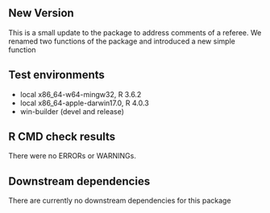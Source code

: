 ## New Version
This is a small update to the package to address comments of a referee. We renamed two functions of the package and introduced a new simple function

## Test environments
* local x86_64-w64-mingw32, R 3.6.2
* local x86_64-apple-darwin17.0, R 4.0.3
* win-builder (devel and release)

## R CMD check results
There were no ERRORs or WARNINGs.

## Downstream dependencies
There are currently no downstream dependencies for this package
